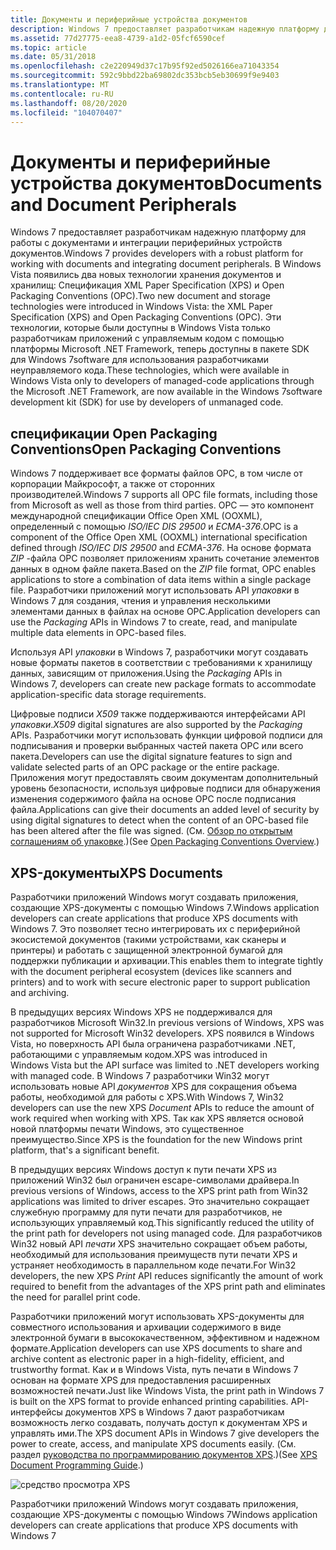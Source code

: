 ```yaml
---
title: Документы и периферийные устройства документов
description: Windows 7 предоставляет разработчикам надежную платформу для работы с документами и интеграции периферийных устройств документов.
ms.assetid: 77d27775-eea8-4739-a1d2-05fcf6590cef
ms.topic: article
ms.date: 05/31/2018
ms.openlocfilehash: c2e220949d37c17b95f92ed5026166ea71043354
ms.sourcegitcommit: 592c9bbd22ba69802dc353bcb5eb30699f9e9403
ms.translationtype: MT
ms.contentlocale: ru-RU
ms.lasthandoff: 08/20/2020
ms.locfileid: "104070407"
---
```

# <a name="documents-and-document-peripherals"></a><span data-ttu-id="0c4c0-103">Документы и периферийные устройства документов</span><span class="sxs-lookup"><span data-stu-id="0c4c0-103">Documents and Document Peripherals</span></span>

<span data-ttu-id="0c4c0-104">Windows 7 предоставляет разработчикам надежную платформу для работы с документами и интеграции периферийных устройств документов.</span><span class="sxs-lookup"><span data-stu-id="0c4c0-104">Windows 7 provides developers with a robust platform for working with documents and integrating document peripherals.</span></span> <span data-ttu-id="0c4c0-105">В Windows Vista появились два новых технологии хранения документов и хранилищ: Спецификация XML Paper Specification (XPS) и Open Packaging Conventions (OPC).</span><span class="sxs-lookup"><span data-stu-id="0c4c0-105">Two new document and storage technologies were introduced in Windows Vista: the XML Paper Specification (XPS) and Open Packaging Conventions (OPC).</span></span> <span data-ttu-id="0c4c0-106">Эти технологии, которые были доступны в Windows Vista только разработчикам приложений с управляемым кодом с помощью платформы Microsoft .NET Framework, теперь доступны в пакете SDK для Windows 7software для использования разработчиками неуправляемого кода.</span><span class="sxs-lookup"><span data-stu-id="0c4c0-106">These technologies, which were available in Windows Vista only to developers of managed-code applications through the Microsoft .NET Framework, are now available in the Windows 7software development kit (SDK) for use by developers of unmanaged code.</span></span>

## <a name="open-packaging-conventions"></a><span data-ttu-id="0c4c0-107">спецификации Open Packaging Conventions</span><span class="sxs-lookup"><span data-stu-id="0c4c0-107">Open Packaging Conventions</span></span>

<span data-ttu-id="0c4c0-108">Windows 7 поддерживает все форматы файлов OPC, в том числе от корпорации Майкрософт, а также от сторонних производителей.</span><span class="sxs-lookup"><span data-stu-id="0c4c0-108">Windows 7 supports all OPC file formats, including those from Microsoft as well as those from third parties.</span></span> <span data-ttu-id="0c4c0-109">OPC — это компонент международной спецификации Office Open XML (OOXML), определенный с помощью *ISO/IEC DIS 29500* и *ECMA-376*.</span><span class="sxs-lookup"><span data-stu-id="0c4c0-109">OPC is a component of the Office Open XML (OOXML) international specification defined through *ISO/IEC DIS 29500* and *ECMA-376*.</span></span> <span data-ttu-id="0c4c0-110">На основе формата *ZIP* -файла OPC позволяет приложениям хранить сочетание элементов данных в одном файле пакета.</span><span class="sxs-lookup"><span data-stu-id="0c4c0-110">Based on the *ZIP* file format, OPC enables applications to store a combination of data items within a single package file.</span></span> <span data-ttu-id="0c4c0-111">Разработчики приложений могут использовать API *упаковки* в Windows 7 для создания, чтения и управления несколькими элементами данных в файлах на основе OPC.</span><span class="sxs-lookup"><span data-stu-id="0c4c0-111">Application developers can use the *Packaging* APIs in Windows 7 to create, read, and manipulate multiple data elements in OPC-based files.</span></span>

<span data-ttu-id="0c4c0-112">Используя API *упаковки* в Windows 7, разработчики могут создавать новые форматы пакетов в соответствии с требованиями к хранилищу данных, зависящим от приложения.</span><span class="sxs-lookup"><span data-stu-id="0c4c0-112">Using the *Packaging* APIs in Windows 7, developers can create new package formats to accommodate application-specific data storage requirements.</span></span>

<span data-ttu-id="0c4c0-113">Цифровые подписи *X509* также поддерживаются интерфейсами API *упаковки*.</span><span class="sxs-lookup"><span data-stu-id="0c4c0-113">*X509* digital signatures are also supported by the *Packaging* APIs.</span></span> <span data-ttu-id="0c4c0-114">Разработчики могут использовать функции цифровой подписи для подписывания и проверки выбранных частей пакета OPC или всего пакета.</span><span class="sxs-lookup"><span data-stu-id="0c4c0-114">Developers can use the digital signature features to sign and validate selected parts of an OPC package or the entire package.</span></span> <span data-ttu-id="0c4c0-115">Приложения могут предоставлять своим документам дополнительный уровень безопасности, используя цифровые подписи для обнаружения изменения содержимого файла на основе OPC после подписания файла.</span><span class="sxs-lookup"><span data-stu-id="0c4c0-115">Applications can give their documents an added level of security by using digital signatures to detect when the content of an OPC-based file has been altered after the file was signed.</span></span> <span data-ttu-id="0c4c0-116">(См. [Обзор по открытым соглашениям об упаковке](/previous-versions/windows/desktop/opc/open-packaging-conventions-overview).)</span><span class="sxs-lookup"><span data-stu-id="0c4c0-116">(See [Open Packaging Conventions Overview](/previous-versions/windows/desktop/opc/open-packaging-conventions-overview).)</span></span>

## <a name="xps-documents"></a><span data-ttu-id="0c4c0-117">XPS-документы</span><span class="sxs-lookup"><span data-stu-id="0c4c0-117">XPS Documents</span></span>

<span data-ttu-id="0c4c0-118">Разработчики приложений Windows могут создавать приложения, создающие XPS-документы с помощью Windows 7.</span><span class="sxs-lookup"><span data-stu-id="0c4c0-118">Windows application developers can create applications that produce XPS documents with Windows 7.</span></span> <span data-ttu-id="0c4c0-119">Это позволяет тесно интегрировать их с периферийной экосистемой документов (такими устройствами, как сканеры и принтеры) и работать с защищенной электронной бумагой для поддержки публикации и архивации.</span><span class="sxs-lookup"><span data-stu-id="0c4c0-119">This enables them to integrate tightly with the document peripheral ecosystem (devices like scanners and printers) and to work with secure electronic paper to support publication and archiving.</span></span>

<span data-ttu-id="0c4c0-120">В предыдущих версиях Windows XPS не поддерживался для разработчиков Microsoft Win32.</span><span class="sxs-lookup"><span data-stu-id="0c4c0-120">In previous versions of Windows, XPS was not supported for Microsoft Win32 developers.</span></span> <span data-ttu-id="0c4c0-121">XPS появился в Windows Vista, но поверхность API была ограничена разработчиками .NET, работающими с управляемым кодом.</span><span class="sxs-lookup"><span data-stu-id="0c4c0-121">XPS was introduced in Windows Vista but the API surface was limited to .NET developers working with managed code.</span></span> <span data-ttu-id="0c4c0-122">В Windows 7 разработчики Win32 могут использовать новые API *документов* XPS для сокращения объема работы, необходимой для работы с XPS.</span><span class="sxs-lookup"><span data-stu-id="0c4c0-122">With Windows 7, Win32 developers can use the new XPS *Document* APIs to reduce the amount of work required when working with XPS.</span></span> <span data-ttu-id="0c4c0-123">Так как XPS является основой новой платформы печати Windows, это существенное преимущество.</span><span class="sxs-lookup"><span data-stu-id="0c4c0-123">Since XPS is the foundation for the new Windows print platform, that's a significant benefit.</span></span>

<span data-ttu-id="0c4c0-124">В предыдущих версиях Windows доступ к пути печати XPS из приложений Win32 был ограничен escape-символами драйвера.</span><span class="sxs-lookup"><span data-stu-id="0c4c0-124">In previous versions of Windows, access to the XPS print path from Win32 applications was limited to driver escapes.</span></span> <span data-ttu-id="0c4c0-125">Это значительно сокращает служебную программу для пути печати для разработчиков, не использующих управляемый код.</span><span class="sxs-lookup"><span data-stu-id="0c4c0-125">This significantly reduced the utility of the print path for developers not using managed code.</span></span> <span data-ttu-id="0c4c0-126">Для разработчиков Win32 новый API *печати* XPS значительно сокращает объем работы, необходимый для использования преимуществ пути печати XPS и устраняет необходимость в параллельном коде печати.</span><span class="sxs-lookup"><span data-stu-id="0c4c0-126">For Win32 developers, the new XPS *Print* API reduces significantly the amount of work required to benefit from the advantages of the XPS print path and eliminates the need for parallel print code.</span></span>

<span data-ttu-id="0c4c0-127">Разработчики приложений могут использовать XPS-документы для совместного использования и архивации содержимого в виде электронной бумаги в высококачественном, эффективном и надежном формате.</span><span class="sxs-lookup"><span data-stu-id="0c4c0-127">Application developers can use XPS documents to share and archive content as electronic paper in a high-fidelity, efficient, and trustworthy format.</span></span> <span data-ttu-id="0c4c0-128">Как и в Windows Vista, путь печати в Windows 7 основан на формате XPS для предоставления расширенных возможностей печати.</span><span class="sxs-lookup"><span data-stu-id="0c4c0-128">Just like Windows Vista, the print path in Windows 7 is built on the XPS format to provide enhanced printing capabilities.</span></span> <span data-ttu-id="0c4c0-129">API-интерфейсы документов XPS в Windows 7 дают разработчикам возможность легко создавать, получать доступ к документам XPS и управлять ими.</span><span class="sxs-lookup"><span data-stu-id="0c4c0-129">The XPS document APIs in Windows 7 give developers the power to create, access, and manipulate XPS documents easily.</span></span> <span data-ttu-id="0c4c0-130">(См. раздел [руководства по программированию документов XPS](/previous-versions//dd372978(v=vs.85)).)</span><span class="sxs-lookup"><span data-stu-id="0c4c0-130">(See [XPS Document Programming Guide](/previous-versions//dd372978(v=vs.85)).)</span></span>

![средство просмотра XPS](images/windows7-devguide-xpsviewer.jpg)

<span data-ttu-id="0c4c0-132">Разработчики приложений Windows могут создавать приложения, создающие XPS-документы с помощью Windows 7</span><span class="sxs-lookup"><span data-stu-id="0c4c0-132">Windows application developers can create applications that produce XPS documents with Windows 7</span></span>

 

 